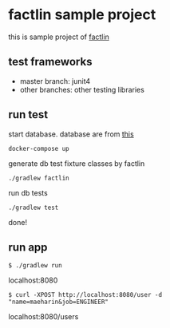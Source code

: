 # factlin sample project

this is sample project of [factlin](https://github.com/maeharin/factlin)

## test frameworks

- master branch: junit4
- other branches: other testing libraries

## run test

start database. database are from [this](http://www.postgresqltutorial.com/postgresql-sample-database/)

```
docker-compose up
```

generate db test fixture classes by factlin

```
./gradlew factlin
```

run db tests

```
./gradlew test
```

done!

## run app

```
$ ./gradlew run
```

localhost:8080

```
$ curl -XPOST http://localhost:8080/user -d "name=maeharin&job=ENGINEER"
```

localhost:8080/users
